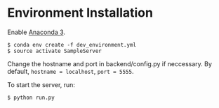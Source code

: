 # Environment Installation

Enable [Anaconda 3](https://www.continuum.io/downloads).

```
$ conda env create -f dev_environment.yml
$ source activate SampleServer
```
Change the hostname and port in backend/config.py if neccessary. By default, `hostname = localhost`, `port = 5555`.

To start the server, run:

```
$ python run.py
```